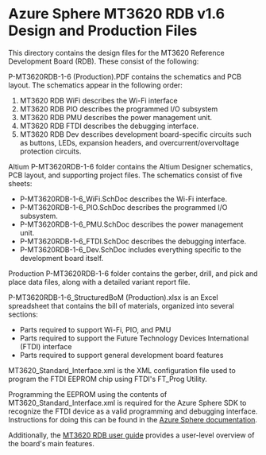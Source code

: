 # Azure Sphere MT3620 RDB v1.6 Design and Production Files

This directory contains the design files for the MT3620 Reference Development Board (RDB). These consist of the following:

P-MT3620RDB-1-6 (Production).PDF contains the schematics and PCB layout. The schematics appear in the following order:

1. MT3620 RDB WiFi describes the Wi-Fi interface
2. MT3620 RDB PIO describes the programmed I/O subsystem
3. MT3620 RDB PMU describes the power management unit.
4. MT3620 RDB FTDI describes the debugging interface.
5. MT3620 RDB Dev describes development board-specific circuits such as buttons, LEDs, expansion headers, and overcurrent/overvoltage protection circuits.

Altium P-MT3620RDB-1-6 folder contains the Altium Designer schematics, PCB layout, and supporting project files. The schematics consist of five sheets:

- P-MT3620RDB-1-6_WiFi.SchDoc describes the Wi-Fi interface.
- P-MT3620RDB-1-6_PIO.SchDoc describes the programmed I/O subsystem.
- P-MT3620RDB-1-6_PMU.SchDoc describes the power management unit.
- P-MT3620RDB-1-6_FTDI.SchDoc describes the debugging interface.
- P-MT3620RDB-1-6_Dev.SchDoc includes everything specific to the development board itself.

Production P-MT3620RDB-1-6 folder contains the gerber, drill, and pick and place data files, along with a detailed variant report file.

P-MT3620RDB-1-6_StructuredBoM (Production).xlsx is an Excel spreadsheet that contains the bill of materials, organized into several sections:

- Parts required to support Wi-Fi, PIO, and PMU 
- Parts required to support the Future Technology Devices International (FTDI) interface
- Parts required to support general development board features

MT3620_Standard_Interface.xml is the XML configuration file used to program the FTDI EEPROM chip using FTDI's FT_Prog Utility.

Programming the EEPROM using the contents of MT3620_Standard_Interface.xml is required for the Azure Sphere SDK to recognize the FTDI device as a valid programming and debugging interface. Instructions for doing this can be found in the [Azure Sphere documentation](https://docs.microsoft.com/en-us/azure-sphere/hardware/mt3620-mcu-program-debug-interface#using-the-ft_prog-gui-application).

Additionally, the [MT3620 RDB user guide](https://docs.microsoft.com/en-gb/azure-sphere/hardware/mt3620-user-guide) provides a user-level overview of the board's main features. 
